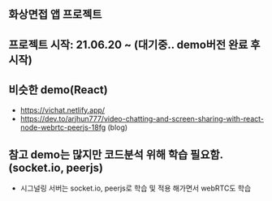 ## 화상면접 앱 프로젝트

## 프로젝트 시작: 21.06.20 ~ (대기중.. demo버전 완료 후 시작)

## 비슷한 demo(React)
- https://vichat.netlify.app/
- https://dev.to/arjhun777/video-chatting-and-screen-sharing-with-react-node-webrtc-peerjs-18fg (blog)

## 참고 demo는 많지만 코드분석 위해 학습 필요함.(socket.io, peerjs)
- 시그널링 서버는 socket.io, peerjs로 학습 및 적용 해가면서 webRTC도 학습

